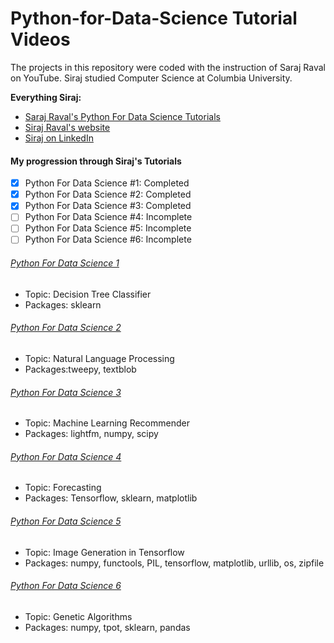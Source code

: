 # Python-for-Data-Science Tutorial Videos

The projects in this repository were coded with the instruction of Saraj Raval on YouTube. 
Siraj studied Computer Science at Columbia University.

**Everything Siraj:**
- [Saraj Raval's Python For Data Science Tutorials](https://www.youtube.com/watch?v=T5pRlIbr6gg)
- [Siraj Raval's website](http://www.sirajraval.com/)
- [Siraj on LinkedIn](https://www.linkedin.com/in/sirajraval/)


#### My progression through Siraj's Tutorials
- [x] Python For Data Science #1: Completed
- [x] Python For Data Science #2: Completed
- [x] Python For Data Science #3: Completed
- [ ] Python For Data Science #4: Incomplete
- [ ] Python For Data Science #5: Incomplete
- [ ] Python For Data Science #6: Incomplete

###### [Python For Data Science 1](https://www.youtube.com/watch?v=T5pRlIbr6gg&index=1&list=PL2-dafEMk2A6QKz1mrk1uIGfHkC1zZ6UU)
* Topic: Decision Tree Classifier
* Packages: sklearn

###### [Python For Data Science 2](https://www.youtube.com/watch?v=o_OZdbCzHUA&index=2&list=PL2-dafEMk2A6QKz1mrk1uIGfHkC1zZ6UU)
* Topic: Natural Language Processing
* Packages:tweepy, textblob

###### [Python For Data Science 3](https://www.youtube.com/watch?v=9gBC9R-msAk&list=PL2-dafEMk2A6QKz1mrk1uIGfHkC1zZ6UU&index=3)
* Topic: Machine Learning Recommender 
* Packages: lightfm, numpy, scipy

###### [Python For Data Science 4](https://www.youtube.com/watch?v=SSu00IRRraY&list=PL2-dafEMk2A6QKz1mrk1uIGfHkC1zZ6UU&index=4)
* Topic: Forecasting
* Packages: Tensorflow, sklearn, matplotlib

###### [Python For Data Science 5](https://www.youtube.com/watch?v=MrBzgvUNr4w&index=5&list=PL2-dafEMk2A6QKz1mrk1uIGfHkC1zZ6UU)
* Topic: Image Generation in Tensorflow
* Packages: numpy, functools, PIL, tensorflow, matplotlib, urllib, os, zipfile

###### [Python For Data Science 6](https://www.youtube.com/watch?v=dSofAXnnFrY&index=6&list=PL2-dafEMk2A6QKz1mrk1uIGfHkC1zZ6UU)
* Topic: Genetic Algorithms
* Packages: numpy, tpot, sklearn, pandas
